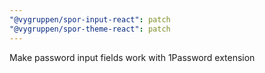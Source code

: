 ```yaml
---
"@vygruppen/spor-input-react": patch
"@vygruppen/spor-theme-react": patch
---
```


Make password input fields work with 1Password extension

